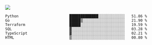 ![](https://github-profile-summary-cards.vercel.app/api/cards/profile-details?username=igtm&theme=dracula)
<!--START_SECTION:waka-->

```text
Python                       █████████████░░░░░░░░░░░░   51.86 %
Go                           █████▒░░░░░░░░░░░░░░░░░░░   21.90 %
Terraform                    █████░░░░░░░░░░░░░░░░░░░░   19.59 %
SQL                          ▓░░░░░░░░░░░░░░░░░░░░░░░░   03.28 %
TypeScript                   ▓░░░░░░░░░░░░░░░░░░░░░░░░   02.21 %
HTML                         ▒░░░░░░░░░░░░░░░░░░░░░░░░   00.80 %
```

<!--END_SECTION:waka-->
